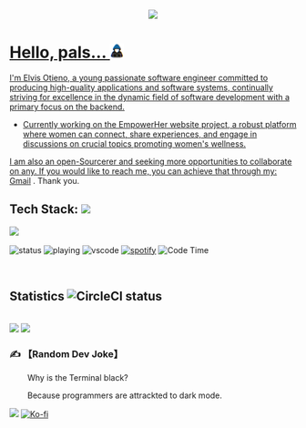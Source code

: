 <br>

<p align="center">
 <a href="https://github.com/rezzcode">
 <img src="https://readme-typing-svg.demolab.com?lines=Hey+You+Are+Welcome+To+My+Profile;and+hope+you+find+it+awesome;I+Am+Passionate+About+Coding;a+Fullstack+Software+Engineer;I+am+from+Nairobi+Kenya"/>

</p>


<h1>Hello, pals... <img src = "https://github.com/0xAbdulKhalid/0xAbdulKhalid/raw/main/assets/mdImages/about_me.gif" width = 25px></picture></h1>

I'm Elvis Otieno, <!--a passionate software engineering student at ALX Africa/Holberton School, dedicated to honing my skills in application development, and software systems as I strive to excel in the dynamic field of software development.--> a young passionate software engineer committed to producing high-quality applications and software systems, continually striving for excellence in the dynamic field of software development with a primary focus on the backend.

- Currently working on the EmpowerHer website project, a robust platform where women can connect, share experiences, and engage in discussions on crucial topics promoting women's wellness. 

I am also an open-Sourcerer and seeking more opportunities to collaborate on any. If you would like to reach me, you can achieve that through my: [Gmail](mailto:elvisotienomboya@gmail.com) .
Thank you.

## <b> Tech Stack:  </b><img src="https://media2.giphy.com/media/QssGEmpkyEOhBCb7e1/giphy.gif?cid=ecf05e47a0n3gi1bfqntqmob8g9aid1oyj2wr3ds3mg700bl&rid=giphy.gif" width ="30">
<p align="left">
  <a href="https://skillicons.dev">
    <img src="https://skillicons.dev/icons?i=c,python,rust,cs,js,git,bash,php,github,dotnet,flask,fastapi,vue,regex,nginx,mysql,mongodb,redis,md,linux,redhat,vim,visualstudio,docker,html,css&perline=13" />
  </a>
</p>


![status](https://nocache.advaith.workers.dev?url=https://img.shields.io/endpoint?url=https://dev.discordprofiles.me/api/badge/status/1118614849535090759?simple=true)
![playing](https://nocache.advaith.workers.dev?url=https://img.shields.io/endpoint?url=https://dev.discordprofiles.me/api/badge/playing/1118614849535090759)
![vscode](https://nocache.advaith.workers.dev?url=https://img.shields.io/endpoint?url=https://dev.discordprofiles.me/api/badge/vscode/1118614849535090759)
[![spotify](https://nocache.advaith.workers.dev?url=https://img.shields.io/endpoint?url=https://dev.discordprofiles.me/api/badge/spotify/1118614849535090759)](https://dev.discordprofiles.me/openspotify/1118614849535090759)
![Code Time](http://img.shields.io/badge/Code%20Time-3%2C735%20hrs%2046%20mins-blue)

<br>

## Statistics ![CircleCI status](https://circleci.com/gh/CircleCI-Public/shellcheck-orb.svg "CircleCI status")

<br>
<a href="https://github.com/rezzcode" target="_blank"><img height="170em" src="https://github-readme-stats.vercel.app/api?username=the1Riddle&show_icons=true&bg_color=00000000&hide_border=true&hide_title=true&alt="GitHub statistics"></a>
<a href="https://github.com/rezzcode" target="_blank" target="_blank"><img height="170em" src="https://github-readme-stats.vercel.app/api/top-langs/?username=the1Riddle&langs_count=8&layout=compact&bg_color=00000000&hide_border=true&hide_title=true&hide=shaderlab"></a>


</br>

### ✍️ 【﻿Random Dev Joke】

  &nbsp; &nbsp; &nbsp; &nbsp; Why is the Terminal black?
  
  &nbsp; &nbsp; &nbsp; &nbsp; Because programmers are attrackted to dark mode.

![](https://komarev.com/ghpvc/?username=the1Riddle&style=plastic&color=green&label=PROFILE+VIEWS) [![Ko-fi](https://img.shields.io/badge/Tea-coffee-red?logo=ko-fi)](https://ko-fi.com/the1riddle)


<br>
<!---
the1Riddle/the1Riddle is a ✨ special ✨ repository because its `README.md` (this file) appears on your GitHub profile.
You can click the Preview link to take a look at your changes.
--->

